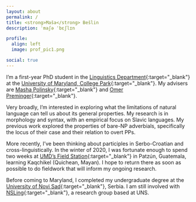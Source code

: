```yaml
---
layout: about
permalink: /
title: <strong>Maša</strong> Bešlin
description: ˈmaʃə ˈbɛʃlɪn

profile:
  align: left
  image: prof_pic1.png

social: true
---
```


I’m a first-year PhD student in the <span sty>[Linguistics Department](http://ling.umd.edu/){:target="\_blank"} at the [University of Maryland, College Park](https://www.umd.edu/){:target="\_blank"}. My advisers are [Masha Polinsky](http://www.mariapolinsky.com/){:target="\_blank"} and [Omer Preminger](https://omer.lingsite.org/){:target="\_blank"}.

Very broadly, I’m interested in exploring what the limitations of natural language can tell us about its general properties. My research is in morphology and syntax, with an empirical focus on Slavic languages. My previous work explored the properties of bare-NP adverbials, specifically the locus of their case and their relation to overt PPs.

More recently, I’ve been thinking about participles in Serbo-Croatian and cross-linguistically. In the winter of 2020, I was fortunate enough to spend two weeks at [UMD’s Field Station](https://languagescience.umd.edu/beyond-umd/guatemala-field-station){:target="\_blank"} in Patzún, Guatemala, learning Kaqchikel (Quichean, Mayan). I hope to return there as soon as possible to do fieldwork that will inform my ongoing research.

Before coming to Maryland, I completed my undergraduate degree at the [University of Novi Sad](http://www.uns.ac.rs/index.php/en/){:target="\_blank"}, Serbia. I am still involved with [NSLing](http://nsling.org/en/){:target="\_blank"}, a research group based at UNS.
